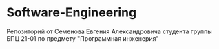 # Software-Engineering
Репозиторий от Семенова Евгения Александровича студента группы БПЦ 21-01 по предмету "Программная инженерия"
